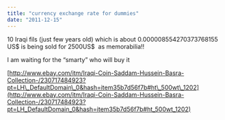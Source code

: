 ```yaml
---
title: "currency exchange rate for dummies"
date: "2011-12-15"
---
```


10 Iraqi fils (just few years old) which is about 0.000008554270373768155 US$ is being sold for 2500US$  as memorabilia!!  

I am waiting for the “smarty” who will buy it

[http://www.ebay.com/itm/Iraqi-Coin-Saddam-Hussein-Basra-Collection-/230717484923?pt=LH\_DefaultDomain\_0&hash=item35b7d56f7b#ht\_500wt\_1202](http://www.ebay.com/itm/Iraqi-Coin-Saddam-Hussein-Basra-Collection-/230717484923?pt=LH_DefaultDomain_0&hash=item35b7d56f7b#ht_500wt_1202)
